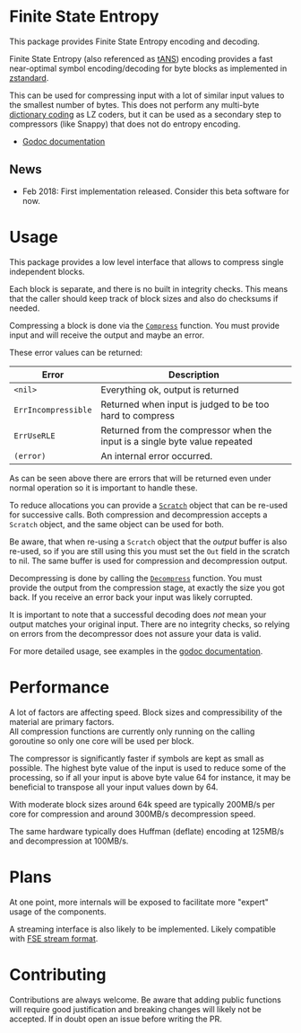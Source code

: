 # Finite State Entropy

This package provides Finite State Entropy encoding and decoding.
            
Finite State Entropy (also referenced as [tANS](https://en.wikipedia.org/wiki/Asymmetric_numeral_systems#tANS)) 
encoding provides a fast near-optimal symbol encoding/decoding
for byte blocks as implemented in [zstandard](https://github.com/facebook/zstd).

This can be used for compressing input with a lot of similar input values to the smallest number of bytes.
This does not perform any multi-byte [dictionary coding](https://en.wikipedia.org/wiki/Dictionary_coder) as LZ coders,
but it can be used as a secondary step to compressors (like Snappy) that does not do entropy encoding. 

* [Godoc documentation](https://godoc.org/github.com/klauspost/compress/fse)

## News

 * Feb 2018: First implementation released. Consider this beta software for now.

# Usage

This package provides a low level interface that allows to compress single independent blocks. 

Each block is separate, and there is no built in integrity checks. 
This means that the caller should keep track of block sizes and also do checksums if needed.  

Compressing a block is done via the [`Compress`](https://godoc.org/github.com/klauspost/compress/fse#Compress) function.
You must provide input and will receive the output and maybe an error.

These error values can be returned:

| Error               | Description                                                                 |
|---------------------|-----------------------------------------------------------------------------|
| `<nil>`             | Everything ok, output is returned                                           |
| `ErrIncompressible` | Returned when input is judged to be too hard to compress                    |
| `ErrUseRLE`         | Returned from the compressor when the input is a single byte value repeated |
| `(error)`           | An internal error occurred.                                                 |

As can be seen above there are errors that will be returned even under normal operation so it is important to handle these.

To reduce allocations you can provide a [`Scratch`](https://godoc.org/github.com/klauspost/compress/fse#Scratch) object 
that can be re-used for successive calls. Both compression and decompression accepts a `Scratch` object, and the same 
object can be used for both.   

Be aware, that when re-using a `Scratch` object that the *output* buffer is also re-used, so if you are still using this
you must set the `Out` field in the scratch to nil. The same buffer is used for compression and decompression output.

Decompressing is done by calling the [`Decompress`](https://godoc.org/github.com/klauspost/compress/fse#Decompress) function.
You must provide the output from the compression stage, at exactly the size you got back. If you receive an error back
your input was likely corrupted. 

It is important to note that a successful decoding does *not* mean your output matches your original input. 
There are no integrity checks, so relying on errors from the decompressor does not assure your data is valid.

For more detailed usage, see examples in the [godoc documentation](https://godoc.org/github.com/klauspost/compress/fse#Examples).

# Performance

A lot of factors are affecting speed. Block sizes and compressibility of the material are primary factors.  
All compression functions are currently only running on the calling goroutine so only one core will be used per block.  

The compressor is significantly faster if symbols are kept as small as possible. The highest byte value of the input
is used to reduce some of the processing, so if all your input is above byte value 64 for instance, it may be 
beneficial to transpose all your input values down by 64.   

With moderate block sizes around 64k speed are typically 200MB/s per core for compression and 
around 300MB/s decompression speed. 

The same hardware typically does Huffman (deflate) encoding at 125MB/s and decompression at 100MB/s. 

# Plans

At one point, more internals will be exposed to facilitate more "expert" usage of the components. 

A streaming interface is also likely to be implemented. Likely compatible with [FSE stream format](https://github.com/Cyan4973/FiniteStateEntropy/blob/dev/programs/fileio.c#L261).  

# Contributing

Contributions are always welcome. Be aware that adding public functions will require good justification and breaking 
changes will likely not be accepted. If in doubt open an issue before writing the PR.  